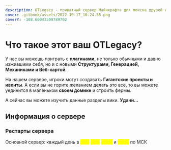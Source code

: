 ```yaml
---
description: OTLegacy - приватный сервер Майнкрафта для поиска друзей и ваших идей.
cover: .gitbook/assets/2022-10-17_10.24.35.png
coverY: -108.60043509789702
---
```


# Что такое этот ваш OTLegacy?

У нас вы можешь поиграть с **плагинами**, не только обычными и давно изжившими себя, но и с новыми **Структурами, Генерацией, Механиками и Веб-картой**.

На нашем сервере, игроки могут создавать **Гигантские проекты и ивенты**. А если вы не горите желанием делать это все, то вы можете уединится в маленьком **своем домике** и строить фермы.

А сейчас вы можете изучить данные разделы вики. **Удачи...**

## Информация о сервере

### Рестарты сервера

Основной сервер: каждый день в <mark style="color:yellow;">`0:00`</mark> <mark style="color:yellow;">`6:00`</mark> <mark style="color:yellow;">`12:00`</mark> и <mark style="color:yellow;">`18:00`</mark> по МСК
